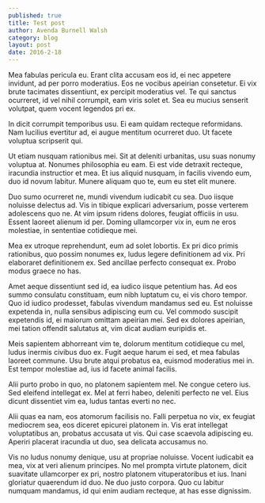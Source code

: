 ```yaml
---
published: true
title: Test post
author: Avenda Burnell Walsh
category: blog
layout: post
date: 2016-2-18
---
```


Mea fabulas pericula eu. Erant clita accusam eos id, ei nec appetere invidunt, ad per porro moderatius. Eos ne vocibus apeirian consetetur. Ei vix brute tacimates dissentiunt, ex percipit moderatius vel. Te qui sanctus ocurreret, id vel nihil corrumpit, eam viris solet et. Sea eu mucius senserit volutpat, quem vocent legendos pri ex.

In dicit corrumpit temporibus usu. Ei eam quidam recteque reformidans. Nam lucilius evertitur ad, ei augue mentitum ocurreret duo. Ut facete voluptua scripserit qui.

Ut etiam nusquam rationibus mei. Sit at deleniti urbanitas, usu suas nonumy voluptua at. Nonumes philosophia eu eam. Ei est vide detraxit recteque, iracundia instructior et mea. Et ius aliquid nusquam, in facilis vivendo eum, duo id novum labitur. Munere aliquam quo te, eum eu stet elit munere.

Duo sumo ocurreret ne, mundi vivendum iudicabit cu sea. Duo iisque noluisse delectus ad. Vis in tibique explicari adversarium, posse verterem adolescens quo ne. At vim ipsum ridens dolores, feugiat officiis in usu. Essent laoreet alienum id per. Doming ullamcorper vix in, eum ne eros molestiae, in sententiae cotidieque mei.

Mea ex utroque reprehendunt, eum ad solet lobortis. Ex pri dico primis rationibus, quo possim nonumes ex, ludus legere definitionem ad vix. Pri elaboraret definitionem ex. Sed ancillae perfecto consequat ex. Probo modus graece no has.

Amet aeque dissentiunt sed id, ea iudico iisque petentium has. Ad eos summo consulatu constituam, eum nibh luptatum cu, ei vis choro tempor. Quo id iudico prodesset, fabulas vivendum mandamus sed eu. Est noluisse expetenda in, nulla sensibus adipiscing eum cu. Vel commodo suscipit expetendis id, ei maiorum omittam apeirian mei. Sed ex dolores apeirian, mei tation offendit salutatus at, vim dicat audiam euripidis et.

Meis sapientem abhorreant vim te, dolorum mentitum cotidieque cu mel, ludus inermis civibus duo ex. Fugit aeque harum ei sed, et mea fabulas laoreet commune. Usu brute atqui probatus ea, euismod moderatius mei in. Est tempor molestiae ad, ius id facete animal facilis.

Alii purto probo in quo, no platonem sapientem mel. Ne congue cetero ius. Sed eleifend intellegat ex. Mel at ferri habeo, deleniti perfecto ne vel. Eius dicunt dissentiet vim ea, ludus tantas everti no nec.

Alii quas ea nam, eos atomorum facilisis no. Falli perpetua no vix, ex feugiat mediocrem sea, eos diceret epicurei platonem in. Vis erat intellegat voluptatibus an, probatus accusata ut vis. Qui case scaevola adipiscing eu. Aperiri placerat iracundia ut duo, sea delicata accusamus no.

Vis no ludus nonumy denique, usu at propriae noluisse. Vocent iudicabit ea mea, vix at veri alienum principes. No mel prompta virtute platonem, dicit suavitate ullamcorper ex pri, nostro platonem vituperatoribus et ius. Inani gloriatur quaerendum id duo. Ne duo justo corpora. Quo cu labitur numquam mandamus, id qui enim audiam recteque, at has esse dignissim.

